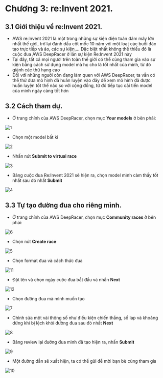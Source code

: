# Chương 3: re:Invent 2021.

## 3.1 Giới thiệu về re:Invent 2021.

- AWS re:Invent 2021 là một trong những sự kiện điện toán đám mây lớn nhất thế giới, trở lại đánh dấu cột mốc 10 năm với một loạt các buổi đào tạo trực tiếp và ảo, các sự kiện,... Đặc biệt nhất không thể thiếu đó là cuộc đua AWS DeepRacer ở lần sự kiện Re:Invent 2021 này
- Tại đây, tất cả mọi người trên toàn thế giới có thể cùng tham gia vào sự kiện bằng cách sử dụng model mà họ cho là tốt nhất của mình, từ đó giành các thứ hạng cao
- Đối với những người còn đang làm quen với AWS DeepRacer, ta vẫn có thể thử đưa mô hình đã huấn luyện vào đây để xem mô hình đã được huấn luyện tốt thế nào so với cộng đồng, từ đó tiếp tục cải tiến model của mình ngày càng tốt hơn

## 3.2 Cách tham dự.

- Ở trang chính của AWS DeepRacer, chọn mục **Your models** ở bên phải:

![1](img/1.png)

- Chọn một model bất kì

![2](img/2.png)

- Nhấn nút **Submit to virtual race**

![3](img/3.png)

- Bảng cuộc đua Re:Invent 2021 sẽ hiện ra, chọn model mình cảm thấy tốt nhất sau đó nhất **Submit**

![4](img/4.png)

## 3.3 Tự tạo đường đua cho riêng mình.
- Ở trang chính của AWS DeepRacer, chọn mục **Community races** ở bên phải:

![6](img/6.png)

- Chọn nút **Create race**

![5](img/5.png)

- Chọn format đua và cách thức đua

![11](img/11.png)

- Đặt tên và chọn ngày cuộc đua bắt đầu và nhấn **Next**

![12](img/12.png)

- Chọn đường đua mà mình muốn tạo

![7](img/7.png)

- Chỉnh sửa một vài thông số như điều kiện chiến thắng, số lap và khoảng dừng khi bị lệch khỏi đường đua sau đó nhất **Next**

![8](img/8.png)

- Bảng review lại đường đua mình đã tạo hiện ra, nhấn **Submit**

![9](img/9.png)

- Một đường dẫn sẽ xuất hiện, ta có thể gửi để mời bạn bè cùng tham gia

![10](img/10.png)


